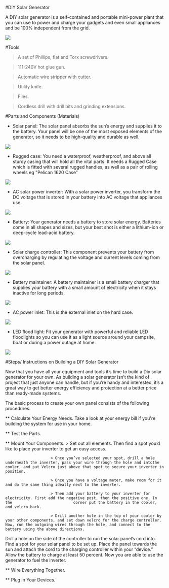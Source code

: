 #DIY Solar Generator

A DIY solar generator is a self-contained and portable mini-power plant that you can use to power and charge your gadgets and even small appliances and be 100% independent from the grid.

![](/DIY.jpg)


#Tools

> A set of Phillips, flat and Torx screwdrivers.

> 111-240V hot glue gun.

> Automatic wire stripper with cutter.

> Utility knife.

> Files.

> Cordless drill with drill bits and grinding extensions.




#Parts and Components (Materials)

* Solar panel: The solar panel absorbs the sun’s energy and supplies it to the battery. Your panel will be one of the most exposed elements of the generator, so it needs to be high-quality and durable as well.

![](/DIY/SOLAR.jpg)

* Rugged case: You need a waterproof, weatherproof, and above all sturdy casing that will hold all the vital parts.
It needs a Rugged Case which is fitted with several rugged handles, as well as a pair of rolling wheels eg "Pelican 1620 Case"

![](/DIY/CASE.jpg)

* AC solar power inverter: With a solar power inverter, you transform the DC voltage that is stored in your battery into AC voltage that appliances use.

![](/DIY/INVERTER.jpg)

* Battery: Your generator needs a battery to store solar energy. Batteries come in all shapes and sizes, but your best shot is either a lithium-ion or deep-cycle lead-acid battery.

![](/DIY/BATTERY.jpg)

* Solar charge controller: This component prevents your battery from overcharging by regulating the voltage and current levels coming from the solar panel.

![](/DIY/CONTROLLER.jpg)

* Battery maintainer: A battery maintainer is a small battery charger that supplies your battery with a small amount of electricity when it stays inactive for long periods.

![](/DIY/MAINTAINER.jpg)

* AC power inlet: This is the external inlet on the hard case.

![](/DIY/AC.jpg)

* LED flood light: Fit your generator with powerful and reliable LED floodlights so you can use it as a light source around your campsite, boat or during a power outage at home.

![](/DIY/LED.jpg)


#Steps/ Instructions on Building a DIY Solar Generator

Now that you have all your equipment and tools it’s time to build a Diy solar generator for your own. As building a solar generator isn’t the kind of project that just anyone can handle, but if you’re handy and interested, it’s a great way to get better energy efficiency and protection at a better price than ready-made systems.

The basic process to create your own panel consists of the following procedures.

** Calculate Your Energy Needs. Take a look at your energy bill if you're building the system for use in your home.

** Test the Parts.

** Mount Your Components. 
                        > Set out all elements. Then find a spot you’d like to place your inverter to get an easy access. 
                         
                        > Once you’ve selected your spot, drill a hole underneath the inverter, pass your wire through the hole and intothe                           cooler, and put Velcro just above that spot to secure your inverter in position.
                         
                        > Once you have a voltage meter, make room for it and do the same thing ideally next to the inverter. 
                        
                        > Then add your battery to your inverter for electricity. First add the negative post, then the positive one. In the                           corner put the battery in the cooler, and velcro back.
                        
                        > Drill another hole in the top of your cooler by your other components, and set down velcro for the charge controller. Now, run the outgoing wires through the hole, and connect to the battery using the above directions.
Drill a hole on the side of the controller to run the solar panel’s cord into.
Find a spot for your solar panel to be set up. Place the panel towards the sun and attach the cord to the charging controller within your “device.” Allow the battery to charge at least 50 percent. Now you are able to use the generator to fuel the inverter.

** Wire Everything Together.

** Plug in Your Devices.





